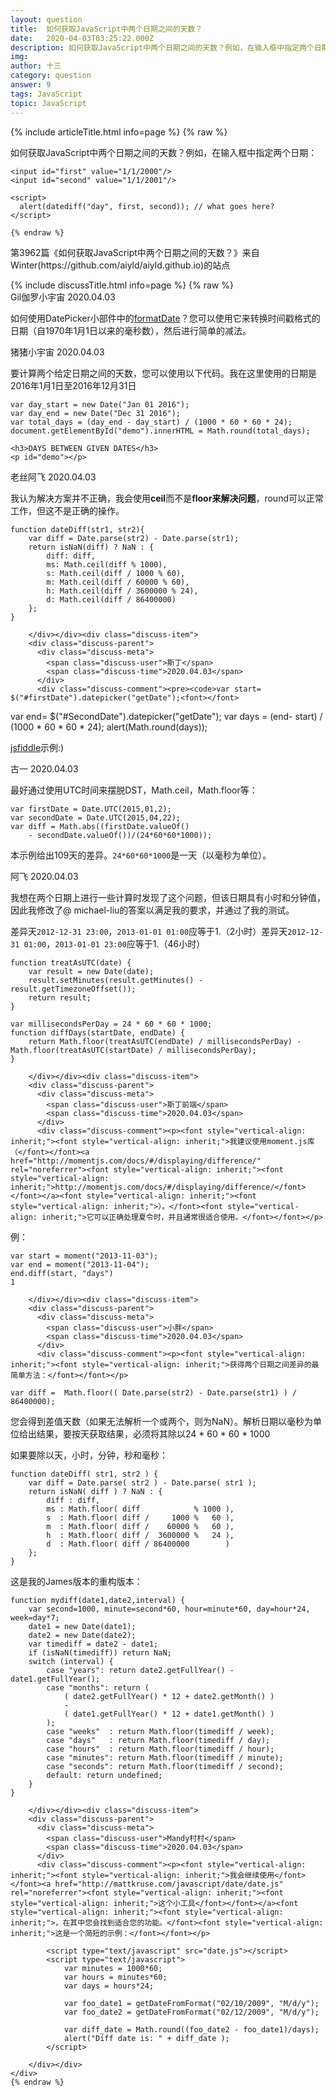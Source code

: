 ```yaml
---
layout: question
title:  如何获取JavaScript中两个日期之间的天数？
date:   2020-04-03T03:25:22.000Z
description: 如何获取JavaScript中两个日期之间的天数？例如，在输入框中指定两个日期：<input id="first" value="1/1/2000"/...
img: 
author: 十三
category: question
answer: 9
tags: JavaScript
topic: JavaScript
---
```

<div class="article-root">
  <div class="article">
    {% include articleTitle.html info=page %}
    {% raw %}
    <div class="article-content"><p><font style="vertical-align: inherit;"><font style="vertical-align: inherit;">如何获取JavaScript中两个日期之间的天数？</font><font style="vertical-align: inherit;">例如，在输入框中指定两个日期：</font></font></p>

<pre><code>&lt;input id="first" value="1/1/2000"/&gt;<font></font>
&lt;input id="second" value="1/1/2001"/&gt;<font></font>
<font></font>
&lt;script&gt;<font></font>
  alert(datediff("day", first, second)); // what goes here?<font></font>
&lt;/script&gt;<font></font>
</code></pre></div>
    {% endraw %}
  </div>
  <p class="winter_mark">第3962篇《如何获取JavaScript中两个日期之间的天数？》来自Winter(https://github.com/aiyld/aiyld.github.io)的站点</p>
  <div class="discuss-wrapper">
    {% include discussTitle.html info=page %}
    {% raw %}
    <div class="discuss-list">
    <div class="discuss-item">
        <div class="discuss-parent">
          <div class="discuss-meta">
            <span class="discuss-user">Gil伽罗小宇宙</span>
            <span class="discuss-time">2020.04.03</span>
          </div>
          <div class="discuss-comment"><p><font style="vertical-align: inherit;"><font style="vertical-align: inherit;">如何使用</font><font style="vertical-align: inherit;">DatePicker小部件中的</font></font><a href="http://docs.jquery.com/UI/Datepicker/%24.datepicker.formatDate" rel="noreferrer"><font style="vertical-align: inherit;"><font style="vertical-align: inherit;">formatDate</font></font></a><font style="vertical-align: inherit;"><font style="vertical-align: inherit;">？</font><font style="vertical-align: inherit;">您可以使用它来转换时间戳格式的日期（自1970年1月1日以来的毫秒数），然后进行简单的减法。</font></font></p></div>
        </div></div><div class="discuss-item">
        <div class="discuss-parent">
          <div class="discuss-meta">
            <span class="discuss-user">猪猪小宇宙</span>
            <span class="discuss-time">2020.04.03</span>
          </div>
          <div class="discuss-comment"><p><font style="vertical-align: inherit;"><font style="vertical-align: inherit;">要计算两个给定日期之间的天数，您可以使用以下代码。我在这里使用的日期是2016年1月1日至2016年12月31日</font></font></p>

<p></p><div class="snippet" data-lang="js" data-hide="false" data-console="true" data-babel="false">
<div class="snippet-code">
<pre class="snippet-code-js lang-js prettyprint-override"><code>var day_start = new Date("Jan 01 2016");<font></font>
var day_end = new Date("Dec 31 2016");<font></font>
var total_days = (day_end - day_start) / (1000 * 60 * 60 * 24);<font></font>
document.getElementById("demo").innerHTML = Math.round(total_days);</code></pre>
<pre class="snippet-code-html lang-html prettyprint-override"><code>&lt;h3&gt;DAYS BETWEEN GIVEN DATES&lt;/h3&gt;<font></font>
&lt;p id="demo"&gt;&lt;/p&gt;</code></pre>
</div>
</div>
<p></p></div>
        </div></div><div class="discuss-item">
        <div class="discuss-parent">
          <div class="discuss-meta">
            <span class="discuss-user">老丝阿飞</span>
            <span class="discuss-time">2020.04.03</span>
          </div>
          <div class="discuss-comment"><p><font style="vertical-align: inherit;"><font style="vertical-align: inherit;">我认为解决方案并不正确，我会使用</font></font><strong><font style="vertical-align: inherit;"><font style="vertical-align: inherit;">ceil</font></font></strong><font style="vertical-align: inherit;"><font style="vertical-align: inherit;">而不是</font></font><strong><font style="vertical-align: inherit;"><font style="vertical-align: inherit;">floor来解决问题</font></font></strong><font style="vertical-align: inherit;"><font style="vertical-align: inherit;">，round可以正常工作，但这不是正确的操作。</font></font></p>

<pre><code>function dateDiff(str1, str2){<font></font>
    var diff = Date.parse(str2) - Date.parse(str1); <font></font>
    return isNaN(diff) ? NaN : {<font></font>
        diff: diff,<font></font>
        ms: Math.ceil(diff % 1000),<font></font>
        s: Math.ceil(diff / 1000 % 60),<font></font>
        m: Math.ceil(diff / 60000 % 60),<font></font>
        h: Math.ceil(diff / 3600000 % 24),<font></font>
        d: Math.ceil(diff / 86400000)<font></font>
    };<font></font>
}<font></font>
</code></pre></div>
        </div></div><div class="discuss-item">
        <div class="discuss-parent">
          <div class="discuss-meta">
            <span class="discuss-user">斯丁</span>
            <span class="discuss-time">2020.04.03</span>
          </div>
          <div class="discuss-comment"><pre><code>var start= $("#firstDate").datepicker("getDate");<font></font>
var end= $("#SecondDate").datepicker("getDate");<font></font>
var days = (end- start) / (1000 * 60 * 60 * 24);<font></font>
 alert(Math.round(days));<font></font>
</code></pre>

<p><a href="https://jsfiddle.net/AravindhGopi/tbwa1m8c/4/" rel="noreferrer"><font style="vertical-align: inherit;"><font style="vertical-align: inherit;">jsfiddle</font></font></a><font style="vertical-align: inherit;"><font style="vertical-align: inherit;">示例:)</font></font></p></div>
        </div></div><div class="discuss-item">
        <div class="discuss-parent">
          <div class="discuss-meta">
            <span class="discuss-user">古一</span>
            <span class="discuss-time">2020.04.03</span>
          </div>
          <div class="discuss-comment"><p><font style="vertical-align: inherit;"><font style="vertical-align: inherit;">最好通过使用UTC时间来摆脱DST，Math.ceil，Math.floor等：</font></font></p>

<pre><code>var firstDate = Date.UTC(2015,01,2);<font></font>
var secondDate = Date.UTC(2015,04,22);<font></font>
var diff = Math.abs((firstDate.valueOf() <font></font>
    - secondDate.valueOf())/(24*60*60*1000));<font></font>
</code></pre>

<p><font style="vertical-align: inherit;"><font style="vertical-align: inherit;">本示例给出109天的差异。</font></font><code>24*60*60*1000</code><font style="vertical-align: inherit;"><font style="vertical-align: inherit;">是一天（以毫秒为单位）。</font></font></p></div>
        </div></div><div class="discuss-item">
        <div class="discuss-parent">
          <div class="discuss-meta">
            <span class="discuss-user">阿飞</span>
            <span class="discuss-time">2020.04.03</span>
          </div>
          <div class="discuss-comment"><p><font style="vertical-align: inherit;"><font style="vertical-align: inherit;">我想在两个日期上进行一些计算时发现了这个问题，但该日期具有小时和分钟值，因此我修改了@ michael-liu的答案以满足我的要求，并通过了我的测试。</font></font></p>

<p><font style="vertical-align: inherit;"><font style="vertical-align: inherit;">差异天</font></font><code>2012-12-31 23:00</code><font style="vertical-align: inherit;"><font style="vertical-align: inherit;">，</font></font><code>2013-01-01 01:00</code><font style="vertical-align: inherit;"><font style="vertical-align: inherit;">应等于1.（2小时）差异天</font></font><code>2012-12-31 01:00</code><font style="vertical-align: inherit;"><font style="vertical-align: inherit;">，</font></font><code>2013-01-01 23:00</code><font style="vertical-align: inherit;"><font style="vertical-align: inherit;">应等于1.（46小时）</font></font></p>

<pre><code>function treatAsUTC(date) {<font></font>
    var result = new Date(date);<font></font>
    result.setMinutes(result.getMinutes() - result.getTimezoneOffset());<font></font>
    return result;<font></font>
}<font></font>
<font></font>
var millisecondsPerDay = 24 * 60 * 60 * 1000;<font></font>
function diffDays(startDate, endDate) {<font></font>
    return Math.floor(treatAsUTC(endDate) / millisecondsPerDay) - Math.floor(treatAsUTC(startDate) / millisecondsPerDay);<font></font>
}<font></font>
</code></pre></div>
        </div></div><div class="discuss-item">
        <div class="discuss-parent">
          <div class="discuss-meta">
            <span class="discuss-user">斯丁前端</span>
            <span class="discuss-time">2020.04.03</span>
          </div>
          <div class="discuss-comment"><p><font style="vertical-align: inherit;"><font style="vertical-align: inherit;">我建议使用moment.js库（</font></font><a href="http://momentjs.com/docs/#/displaying/difference/" rel="noreferrer"><font style="vertical-align: inherit;"><font style="vertical-align: inherit;">http://momentjs.com/docs/#/displaying/difference/</font></font></a><font style="vertical-align: inherit;"><font style="vertical-align: inherit;">）。</font><font style="vertical-align: inherit;">它可以正确处理夏令时，并且通常很适合使用。</font></font></p>

<p><font style="vertical-align: inherit;"><font style="vertical-align: inherit;">例：</font></font></p>

<pre><code>var start = moment("2013-11-03");<font></font>
var end = moment("2013-11-04");<font></font>
end.diff(start, "days")<font></font>
1<font></font>
</code></pre></div>
        </div></div><div class="discuss-item">
        <div class="discuss-parent">
          <div class="discuss-meta">
            <span class="discuss-user">小胖</span>
            <span class="discuss-time">2020.04.03</span>
          </div>
          <div class="discuss-comment"><p><font style="vertical-align: inherit;"><font style="vertical-align: inherit;">获得两个日期之间差异的最简单方法：</font></font></p>

<pre><code>var diff =  Math.floor(( Date.parse(str2) - Date.parse(str1) ) / 86400000); 
</code></pre>

<p><font style="vertical-align: inherit;"><font style="vertical-align: inherit;">您会得到差值天数（如果无法解析一个或两个，则为NaN）。</font><font style="vertical-align: inherit;">解析日期以毫秒为单位给出结果，要按天获取结果，必须将其除以24 * 60 * 60 * 1000</font></font></p>

<p><font style="vertical-align: inherit;"><font style="vertical-align: inherit;">如果要除以天，小时，分钟，秒和毫秒：</font></font></p>

<pre><code>function dateDiff( str1, str2 ) {<font></font>
    var diff = Date.parse( str2 ) - Date.parse( str1 ); <font></font>
    return isNaN( diff ) ? NaN : {<font></font>
        diff : diff,<font></font>
        ms : Math.floor( diff            % 1000 ),<font></font>
        s  : Math.floor( diff /     1000 %   60 ),<font></font>
        m  : Math.floor( diff /    60000 %   60 ),<font></font>
        h  : Math.floor( diff /  3600000 %   24 ),<font></font>
        d  : Math.floor( diff / 86400000        )<font></font>
    };<font></font>
}<font></font>
</code></pre>

<p><font style="vertical-align: inherit;"><font style="vertical-align: inherit;">这是我的James版本的重构版本：</font></font></p>

<pre><code>function mydiff(date1,date2,interval) {<font></font>
    var second=1000, minute=second*60, hour=minute*60, day=hour*24, week=day*7;<font></font>
    date1 = new Date(date1);<font></font>
    date2 = new Date(date2);<font></font>
    var timediff = date2 - date1;<font></font>
    if (isNaN(timediff)) return NaN;<font></font>
    switch (interval) {<font></font>
        case "years": return date2.getFullYear() - date1.getFullYear();<font></font>
        case "months": return (<font></font>
            ( date2.getFullYear() * 12 + date2.getMonth() )<font></font>
            -<font></font>
            ( date1.getFullYear() * 12 + date1.getMonth() )<font></font>
        );<font></font>
        case "weeks"  : return Math.floor(timediff / week);<font></font>
        case "days"   : return Math.floor(timediff / day); <font></font>
        case "hours"  : return Math.floor(timediff / hour); <font></font>
        case "minutes": return Math.floor(timediff / minute);<font></font>
        case "seconds": return Math.floor(timediff / second);<font></font>
        default: return undefined;<font></font>
    }<font></font>
}<font></font>
</code></pre></div>
        </div></div><div class="discuss-item">
        <div class="discuss-parent">
          <div class="discuss-meta">
            <span class="discuss-user">Mandy村村</span>
            <span class="discuss-time">2020.04.03</span>
          </div>
          <div class="discuss-comment"><p><font style="vertical-align: inherit;"><font style="vertical-align: inherit;">我会继续使用</font></font><a href="http://mattkruse.com/javascript/date/date.js" rel="noreferrer"><font style="vertical-align: inherit;"><font style="vertical-align: inherit;">这个小工具</font></font></a><font style="vertical-align: inherit;"><font style="vertical-align: inherit;">，在其中您会找到适合您的功能。</font><font style="vertical-align: inherit;">这是一个简短的示例：</font></font></p>

<pre><code>        &lt;script type="text/javascript" src="date.js"&gt;&lt;/script&gt;<font></font>
        &lt;script type="text/javascript"&gt;<font></font>
            var minutes = 1000*60;<font></font>
            var hours = minutes*60;<font></font>
            var days = hours*24;<font></font>
<font></font>
            var foo_date1 = getDateFromFormat("02/10/2009", "M/d/y");<font></font>
            var foo_date2 = getDateFromFormat("02/12/2009", "M/d/y");<font></font>
<font></font>
            var diff_date = Math.round((foo_date2 - foo_date1)/days);<font></font>
            alert("Diff date is: " + diff_date );<font></font>
        &lt;/script&gt;<font></font>
</code></pre></div>
        </div></div>
    </div>
    {% endraw %}
  </div>
<div>
